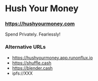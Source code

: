 # Hush Your Money

### https://hushyourmoney.com

Spend Privately. Fearlessly!

### Alternative URLs

- https://hushyourmoney.app.runonflux.io
- https://shuffle.cash
- https://blender.cash
- ipfs://XXX
